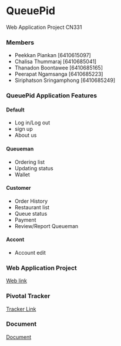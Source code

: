 # QueuePid
Web Application Project CN331

### Members
- Peekkan Piankan \[6410615097\]
- Chalisa Thummaraj \[6410685041\]
- Thanadon Boontawee \[6410685165\]
- Peerapat Ngamsanga \[6410685223\]
- Siriphatson Sringamphong \[6410685249\]

### QueuePid Application Features
#### Default
- Log in/Log out
- sign up
- About us
#### Queueman
- Ordering list
- Updating status
- Wallet
#### Customer
- Order History
- Restaurant list
- Queue status
- Payment
- Review/Report Queueman
#### Accont
- Account edit

### Web Application Project
[Web link]()

### Pivotal Tracker
[Tracker Link](https://www.pivotaltracker.com/projects/2682620)

### Document
[Document](https://tuipied-my.sharepoint.com/:b:/g/personal/chalisa_thu_dome_tu_ac_th/ERvldnz_dbNOigLeOdU7yMgB-6EhI_pUt_0NQvT42Midpg?e=6cVtJ8)
